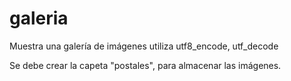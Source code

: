 galeria
=======

Muestra una galería de imágenes utiliza utf8_encode, utf_decode

Se debe crear la capeta "postales", para almacenar las imágenes.

